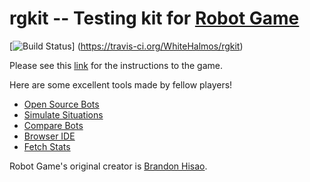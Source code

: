 rgkit -- Testing kit for [Robot Game](http://robotgame.net/)
========================

[![Build Status](https://travis-ci.org/WhiteHalmos/rgkit.png?branch=master)]
(https://travis-ci.org/WhiteHalmos/rgkit)

Please see this [link](http://robotgame.whitehalmos.org/kit) for
the instructions to the game.

Here are some excellent tools made by fellow players!
* [Open Source Bots](https://github.com/mpeterv/robotgame-bots)
* [Simulate Situations](https://github.com/mpeterv/rgsimulator)
* [Compare Bots](https://github.com/mueslo/rgcompare)
* [Browser IDE](https://github.com/bsuh/rgfiddle)
* [Fetch Stats](https://github.com/afffsdd/Get-Robot)

Robot Game's original creator is
[Brandon Hisao](https://github.com/brandonhsiao).
